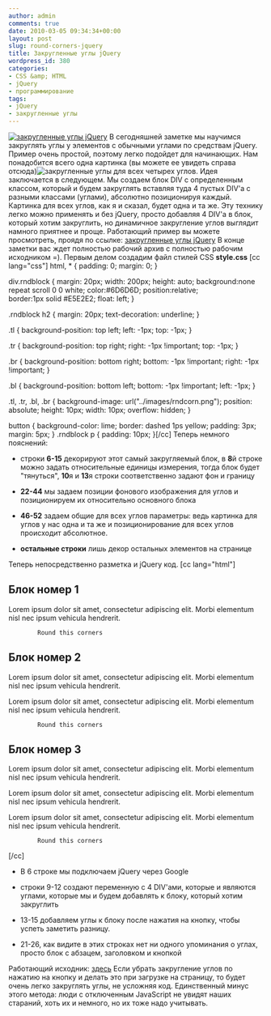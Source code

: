 ```yaml
---
author: admin
comments: true
date: 2010-03-05 09:34:34+00:00
layout: post
slug: round-corners-jquery
title: Закругленные углы jQuery
wordpress_id: 380
categories:
- CSS &amp; HTML
- jQuery
- программирование
tags:
- jQuery
- закругленные углы
---
```


[![закругленные углы jQuery](http://vredniy.ru/wp-content/uploads/2010/03/roundcorners-150x150.gif)](http://vredniy.ru/wp-content/uploads/2010/03/roundcorners.gif)
В сегодняшней заметке мы научимся закруглять углы у элементов с обычными углами по средствам jQuery. Пример очень простой, поэтому легко подойдет для начинающих. <!-- more -->
Нам понадобится всего одна картинка (вы можете ее увидеть справа отсюда)![закругленные углы](http://vredniy.ru/wp-content/uploads/2010/03/rndcorn.png) для всех четырех углов. Идея заключается в следующем. Мы создаем блок DIV с определенным классом, который и будем закруглять вставляя туда 4 пустых DIV'а с разными классами (углами), абсолютно позиционируя каждый. Картинка для всех углов, как я и сказал, будет одна и та же. Эту технику легко можно применять и без jQuery, просто добавляя 4 DIV'а в блок, который хотим закруглить, но динамичное закругление углов выглядит намного приятнее и проще. Работающий пример вы можете просмотреть, проядя по ссылке: [закругленные углы jQuery](/examples/roundcorners/) В конце заметки вас ждет полностью рабочий архив с полностью рабочим исходником =).
Первым делом создадим файл стилей CSS **style.css**
[cc lang="css"]
html, * {
	padding: 0;
	margin: 0;
}

div.rndblock {
	margin: 20px;
	width: 200px;
	height: auto;
	background:none repeat scroll 0 0 white;
	color:#6D6D6D;
	position:relative;	
	border:1px solid #E5E2E2;
	float: left;
}

.rndblock h2 {
	margin: 20px;
	text-decoration: underline;
}

.tl {
	background-position: top left;
	left: -1px;
	top: -1px;
}

.tr {
	background-position: top right;
	right: -1px !important;
	top: -1px;
}

.br {
	background-position: bottom right;
	bottom: -1px !important;
	right: -1px !important;
}

.bl {
	background-position: bottom left;
	bottom: -1px !important;
	left: -1px;
}

.tl, .tr, .bl, .br {
	background-image: url("../images/rndcorn.png");
	position: absolute;
	height: 10px;
	width: 10px;
	overflow: hidden;
}

button {
	background-color: lime;
	border: dashed 1ps yellow;
	padding: 3px;
	margin: 5px;
}
.rndblock p {
	padding: 10px;
}[/cc]
Теперь немного пояснений:



	
  * строки **6-15** декорируют этот самый закругляемый блок, в **8**й строке можно задать относительные единицы измерения, тогда блок будет "тянуться", **10**я и **13**я строки соответственно задают фон и границу

	
  * **22-44** мы задаем позиции фонового изображения для углов и позиционируем их относительно основного блока

	
  * **46-52** задаем общие для всех углов параметры: ведь картинка для углов у нас одна и та же и позиционирование для всех углов происходит абсолютное.

	
  * **остальные строки** лишь декор остальных элементов на странице


Теперь непосредственно разметка и jQuery код.
[cc lang="html"]


	
	
		


			

## Блок номер 1


			

Lorem ipsum dolor sit amet, consectetur adipiscing elit. 	Morbi elementum nisl nec ipsum vehicula hendrerit. 


			Round this corners

		


		
		


			

## Блок номер 2


			

Lorem ipsum dolor sit amet, consectetur adipiscing elit. 	Morbi elementum nisl nec ipsum vehicula hendrerit. 


			

Lorem ipsum dolor sit amet, consectetur adipiscing elit. 	Morbi elementum nisl nec ipsum vehicula hendrerit. 


			Round this corners

		


		
		


			

## Блок номер 3


			

Lorem ipsum dolor sit amet, consectetur adipiscing elit. 	Morbi elementum nisl nec ipsum vehicula hendrerit. 


			

Lorem ipsum dolor sit amet, consectetur adipiscing elit. 	Morbi elementum nisl nec ipsum vehicula hendrerit. 


			

Lorem ipsum dolor sit amet, consectetur adipiscing elit. 	Morbi elementum nisl nec ipsum vehicula hendrerit. 


			Round this corners

		


	

[/cc]



	
  * В 6 строке мы подключаем jQuery через Google

	
  * строки 9-12 создают переменную с 4 DIV'ами, которые и являются углами, которые мы и будем добавлять к блоку, который хотим закруглить

	
  * 13-15 добавляем углы к блоку после нажатия на кнопку, чтобы успеть заметить разницу.

	
  * 21-26, как видите в этих строках нет ни одного упоминания о углах, просто блок с абзацем, заголовком и кнопкой


Работающий исходник: [здесь](/files/roundcorners.zip)
Если убрать закругление углов по нажатию на кнопку и делать это при загрузке на страницу, то будет очень легко закруглять углы, не усложняя код. Единственный минус этого метода: люди с отключенным JavaScript не увидят наших стараний, хоть их и немного, но их тоже надо учитывать. 



